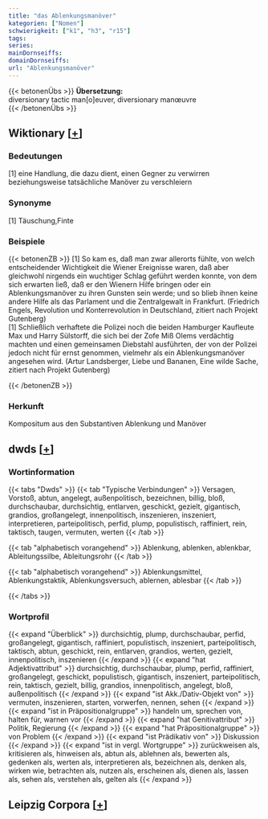 ```yaml
---
title: "das Ablenkungsmanöver"
kategorien: ["Nomen"]
schwierigkeit: ["k1", "h3", "r15"]
tags:
series:
mainDornseiffs:
domainDornseiffs:
url: "Ablenkungsmanöver"
---
```


{{< betonenÜbs >}}
**Übersetzung:**  
diversionary tactic man[o]euver, diversionary manœuvre  
{{< /betonenÜbs >}}

## Wiktionary [[+](https://de.wiktionary.org/wiki/Ablenkungsmanöver)]

### Bedeutungen
[1] eine Handlung, die dazu dient, einen Gegner zu verwirren beziehungsweise tatsächliche Manöver zu verschleiern  

### Synonyme
[1] Täuschung,Finte  

### Beispiele
{{< betonenZB >}}
[1] So kam es, daß man zwar allerorts fühlte, von welch entscheidender Wichtigkeit die Wiener Ereignisse waren, daß aber gleichwohl nirgends ein wuchtiger Schlag geführt werden konnte, von dem sich erwarten ließ, daß er den Wienern Hilfe bringen oder ein Ablenkungsmanöver zu ihren Gunsten sein werde; und so blieb ihnen keine andere Hilfe als das Parlament und die Zentralgewalt in Frankfurt. (Friedrich Engels, Revolution und Konterrevolution in Deutschland, zitiert nach Projekt Gutenberg)  
[1] Schließlich verhaftete die Polizei noch die beiden Hamburger Kaufleute Max und Harry Sülstorff, die sich bei der Zofe Miß Olems verdächtig machten und einen gemeinsamen Diebstahl ausführten, der von der Polizei jedoch nicht für ernst genommen, vielmehr als ein Ablenkungsmanöver angesehen wird. (Artur Landsberger, Liebe und Bananen, Eine wilde Sache, zitiert nach Projekt Gutenberg)  

{{< /betonenZB >}}
### Herkunft
Kompositum aus den Substantiven Ablenkung und Manöver  



## dwds [[+](https://www.dwds.de/wb/Ablenkungsmanöver)]

### Wortinformation
{{< tabs "Dwds" >}}
{{< tab "Typische Verbindungen" >}}
Versagen, Vorstoß, abtun, angelegt, außenpolitisch, bezeichnen, billig, bloß, durchschaubar, durchsichtig, entlarven, geschickt, gezielt, gigantisch, grandios, großangelegt, innenpolitisch, inszenieren, inszeniert, interpretieren, parteipolitisch, perfid, plump, populistisch, raffiniert, rein, taktisch, taugen, vermuten, werten
{{< /tab >}}

{{< tab "alphabetisch vorangehend" >}}
Ablenkung, ablenken, ablenkbar, Ableitungssilbe, Ableitungsrohr
{{< /tab >}}

{{< tab "alphabetisch vorangehend" >}}
Ablenkungsmittel, Ablenkungstaktik, Ablenkungsversuch, ablernen, ablesbar
{{< /tab >}}

{{< /tabs >}}

### Wortprofil
{{< expand "Überblick" >}} durchsichtig, plump, durchschaubar, perfid, großangelegt, gigantisch, raffiniert, populistisch, inszeniert, parteipolitisch, taktisch, abtun, geschickt, rein, entlarven, grandios, werten, gezielt, innenpolitisch, inszenieren {{< /expand >}}
{{< expand "hat Adjektivattribut" >}} durchsichtig, durchschaubar, plump, perfid, raffiniert, großangelegt, geschickt, populistisch, gigantisch, inszeniert, parteipolitisch, rein, taktisch, gezielt, billig, grandios, innenpolitisch, angelegt, bloß, außenpolitisch {{< /expand >}}
{{< expand "ist Akk./Dativ-Objekt von" >}} vermuten, inszenieren, starten, vorwerfen, nennen, sehen {{< /expand >}}
{{< expand "ist in Präpositionalgruppe" >}} handeln um, sprechen von, halten für, warnen vor {{< /expand >}}
{{< expand "hat Genitivattribut" >}} Politik, Regierung {{< /expand >}}
{{< expand "hat Präpositionalgruppe" >}} von Problem {{< /expand >}}
{{< expand "ist Prädikativ von" >}} Diskussion {{< /expand >}}
{{< expand "ist in vergl. Wortgruppe" >}} zurückweisen als, kritisieren als, hinweisen als, abtun als, ablehnen als, bewerten als, gedenken als, werten als, interpretieren als, bezeichnen als, denken als, wirken wie, betrachten als, nutzen als, erscheinen als, dienen als, lassen als, sehen als, verstehen als, gelten als {{< /expand >}}

## Leipzig Corpora [[+](https://corpora.uni-leipzig.de/en/res?word=Ablenkungsmanöver&corpusId=deu_newscrawl-public_2018)]

